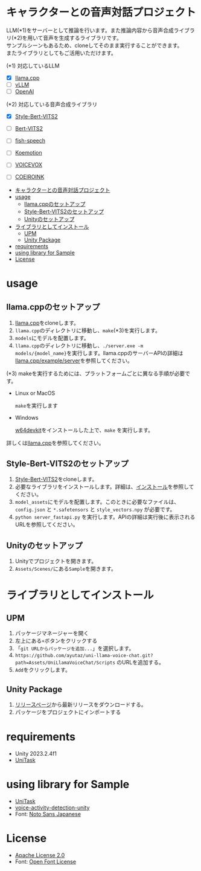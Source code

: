 # キャラクターとの音声対話プロジェクト
LLM(*1)をサーバーとして推論を行います。また推論内容から音声合成ライブラリ(*2)を用いて音声を生成するライブラリです。   
サンプルシーンもあるため、cloneしてそのまま実行することができます。   
またライブラリとしてもご活用いただけます。

(*1) 対応しているLLM
- [x] [llama.cpp]()
- [ ] [vLLM]()
- [ ] [OpenAI]()

(*2) 対応している音声合成ライブラリ
- [x] [Style-Bert-VITS2](https://github.com/litagin02/Style-Bert-VITS2)
- [ ] [Bert-VITS2](https://github.com/fishaudio/Bert-VITS2)
- [ ] [fish-speech](https://github.com/fishaudio/fish-speech)
- [ ] [Koemotion](https://rinna.co.jp/products/business/koemotion/)
- [ ] [VOICEVOX](https://voicevox.hiroshiba.jp/)
- [ ] [COEIROINK](https://coeiroink.com/)


<!-- TOC -->
* [キャラクターとの音声対話プロジェクト](#キャラクターとの音声対話プロジェクト)
* [usage](#usage)
  * [llama.cppのセットアップ](#llamacppのセットアップ)
  * [Style-Bert-VITS2のセットアップ](#style-bert-vits2のセットアップ)
  * [Unityのセットアップ](#unityのセットアップ)
* [ライブラリとしてインストール](#ライブラリとしてインストール)
  * [UPM](#upm)
  * [Unity Package](#unity-package)
* [requirements](#requirements)
* [using library for Sample](#using-library-for-sample)
* [License](#license)
<!-- TOC -->

# usage
## llama.cppのセットアップ
1. [llama.cpp](https://github.com/ggerganov/llama.cpp)をcloneします。
2. `llama.cpp`のディレクトリに移動し、`make`(*3)を実行します。
3. `models`にモデルを配置します。
4. `llama.cpp`のディレクトリに移動し、`./server.exe -m models/{model_name}`を実行します。llama.cppのサーバーAPIの詳細は[llama.cpp/example/server](https://github.com/ggerganov/llama.cpp/blob/master/examples/server/README.md)を参照してください。

(*3)
makeを実行するためには、プラットフォームごとに異なる手順が必要です。

* Linux or MacOS

  `make`を実行します

* Windows

  [w64devkit](https://github.com/skeeto/w64devkit/releases)をインストールした上で、`make` を実行します。

詳しくは[llama.cpp](https://github.com/ggerganov/llama.cpp?tab=readme-ov-file#build)を参照してください。

## Style-Bert-VITS2のセットアップ
1. [Style-Bert-VITS2](https://github.com/litagin02/Style-Bert-VITS2)をcloneします。
2. 必要なライブラリをインストールします。詳細は、[インストール](https://github.com/litagin02/Style-Bert-VITS2?tab=readme-ov-file#%E3%82%A4%E3%83%B3%E3%82%B9%E3%83%88%E3%83%BC%E3%83%AB)を参照してください。
3. `model_assets`にモデルを配置します。このときに必要なファイルは、`config.json` と `*.safetensors` と `style_vectors.npy` が必要です。
4. `python server_fastapi.py` を実行します。APIの詳細は実行後に表示されるURLを参照してください。

## Unityのセットアップ
1. Unityでプロジェクトを開きます。
2. `Assets/Scenes/`にある`Sample`を開きます。

# ライブラリとしてインストール
## UPM
1. パッケージマネージャーを開く
2. 左上にある`+`ボタンをクリックする
3. 「`git URLからパッケージを追加...`」を選択します。
4. `https://github.com/ayutaz/uni-llama-voice-chat.git?path=Assets/UniLlamaVoiceChat/Scripts` のURLを追加する。
5. `Add`をクリックします。

## Unity Package
1. [リリースページ](https://github.com/ayutaz/uni-llama-voice-chat/releases)から最新リリースをダウンロードする。
2. パッケージをプロジェクトにインポートする

# requirements
* Unity 2023.2.4f1
* [UniTask](https://github.com/Cysharp/UniTask)

# using library for Sample
* [UniTask](https://github.com/Cysharp/UniTask)
* [voice-activity-detection-unity](https://github.com/mochi-neko/voice-activity-detection-unity)
* Font: [Noto Sans Japanese](https://fonts.google.com/noto/specimen/Noto+Sans+JP?subset=japanese&noto.script=Hira)

# License
* [Apache License 2.0](https://github.com/ayutaz/uni-llama-voice-chat/blob/main/LICENSE)
* Font: [Open Font License](https://openfontlicense.org/)